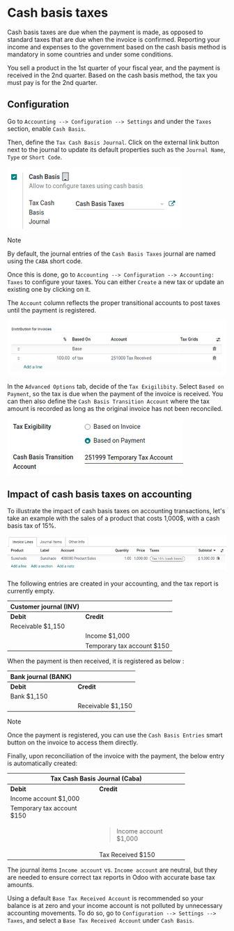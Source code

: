 # Cash basis taxes

Cash basis taxes are due when the payment is made, as opposed to
standard taxes that are due when the invoice is confirmed. Reporting
your income and expenses to the government based on the cash basis
method is mandatory in some countries and under some conditions.

<div class="example">

You sell a product in the 1st quarter of your fiscal year, and the
payment is received in the 2nd quarter. Based on the cash basis method,
the tax you must pay is for the 2nd quarter.

</div>

## Configuration

Go to `Accounting --> Configuration --> Settings` and under the `Taxes`
section, enable `Cash Basis`.

Then, define the `Tax Cash Basis Journal`. Click on the external link
button next to the journal to update its default properties such as the
`Journal Name`, `Type` or `Short Code`.

<img src="cash_basis/tax_cash_basis_journal.png" class="align-center"
alt="Select your Tax Cash Basis Journal and click on the external link" />

> [!NOTE]
> By default, the journal entries of the `Cash Basis Taxes` journal are
> named using the `CABA` short code.

Once this is done, go to
`Accounting --> Configuration --> Accounting: Taxes` to configure your
taxes. You can either `Create` a new tax or update an existing one by
clicking on it.

The `Account` column reflects the proper transitional accounts to post
taxes until the payment is registered.

<img src="cash_basis/account_column.png" class="align-center"
alt="Fill in the account column with a transitional accounts where taxes go until the payment
is registered" />

In the `Advanced Options` tab, decide of the `Tax Exigilibity`. Select
`Based on Payment`, so the tax is due when the payment of the invoice is
received. You can then also define the `Cash Basis Transition Account`
where the tax amount is recorded as long as the original invoice has not
been reconciled.

<img src="cash_basis/advanced_options.png" class="align-center"
alt="Fill in the Cash Basis Transition Account where taxes amounts go until payment
reconciliation." />

## Impact of cash basis taxes on accounting

To illustrate the impact of cash basis taxes on accounting transactions,
let's take an example with the sales of a product that costs 1,000\$,
with a cash basis tax of 15%.

<img src="cash_basis/customer_invoice_with_cbt.png" class="align-center"
alt="" />

The following entries are created in your accounting, and the tax report
is currently empty.

| **Customer journal (INV)** |                             |
|----------------------------|-----------------------------|
| **Debit**                  | **Credit**                  |
| Receivable \$1,150         |                             |
|                            | Income \$1,000              |
|                            | Temporary tax account \$150 |

When the payment is then received, it is registered as below :

| **Bank journal (BANK)** |                    |
|-------------------------|--------------------|
| **Debit**               | **Credit**         |
| Bank \$1,150            |                    |
|                         | Receivable \$1,150 |

> [!NOTE]
> Once the payment is registered, you can use the `Cash Basis Entries`
> smart button on the invoice to access them directly.

Finally, upon reconciliation of the invoice with the payment, the below
entry is automatically created:

<table style="width:81%;">
<colgroup>
<col style="width: 40%" />
<col style="width: 40%" />
</colgroup>
<thead>
<tr class="header">
<th colspan="2"><strong>Tax Cash Basis Journal (Caba)</strong></th>
</tr>
</thead>
<tbody>
<tr class="odd">
<td><strong>Debit</strong></td>
<td><strong>Credit</strong></td>
</tr>
<tr class="even">
<td>Income account $1,000</td>
<td></td>
</tr>
<tr class="odd">
<td>Temporary tax account $150</td>
<td></td>
</tr>
<tr class="even">
<td></td>
<td><blockquote>
<p>Income account $1,000</p>
</blockquote></td>
</tr>
<tr class="odd">
<td></td>
<td>Tax Received $150</td>
</tr>
</tbody>
</table>

The journal items `Income account` vs. `Income account` are neutral, but
they are needed to ensure correct tax reports in Odoo with accurate base
tax amounts.

Using a default `Base Tax Received Account` is recommended so your
balance is at zero and your income account is not polluted by
unnecessary accounting movements. To do so, go to
`Configuration --> Settings --> Taxes`, and select a
`Base Tax Received Account` under `Cash Basis`.
